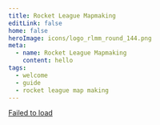 ```yaml
---
title: Rocket League Mapmaking
editLink: false
home: false
heroImage: icons/logo_rlmm_round_144.png
meta:
  - name: Rocket League Mapmaking
    content: hello
tags:
  - welcome
  - guide
  - rocket league map making
---
```


<noscript>
  <a href="https://www.rocketleague.com/">Failed to load</a>
</noscript>

<section class='background-section'>
  
  <HeroComponent/>

  <ContestComponent/>

  <SocialsComponent/>

</section>

<FooterComponent/>

<style scoped>

.background-section{
    background-color:#000000;
    width:100%;
}
.theme-default-content:not(.custom) {
  max-width:100%;
  margin:0px;
  padding:0px;
}

</style>